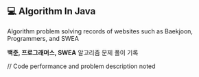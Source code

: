 ## 💻 Algorithm In Java
Algorithm problem solving records of websites such as Baekjoon, Programmers, and SWEA

<strong>백준, 프로그래머스, SWEA</strong> 알고리즘 문제 풀이 기록

// Code performance and problem description noted
